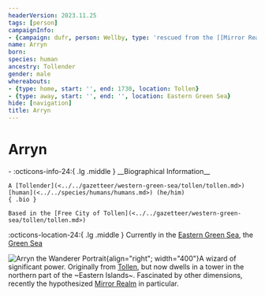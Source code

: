 ```yaml
---
headerVersion: 2023.11.25
tags: [person]
campaignInfo:
- {campaign: dufr, person: Wellby, type: 'rescued from the [[Mirror Realm]]', date: 1748-11-13}
name: Arryn
born:
species: human
ancestry: Tollender
gender: male
whereabouts:
- {type: home, start: '', end: 1730, location: Tollen}
- {type: away, start: '', end: '', location: Eastern Green Sea}
hide: [navigation]
title: Arryn
---
```

# Arryn
<div class="grid cards ext-narrow-margin ext-one-column" markdown>
- :octicons-info-24:{ .lg .middle } __Biographical Information__

    A [Tollender](<../../gazetteer/western-green-sea/tollen/tollen.md>) [human](<../../species/humans/humans.md>) (he/him)  
    { .bio }

    Based in the [Free City of Tollen](<../../gazetteer/western-green-sea/tollen/tollen.md>)
</div>

:octicons-location-24:{ .lg .middle } Currently in the [Eastern Green Sea](<../../gazetteer/eastern-green-sea/eastern-green-sea.md>), the [Green Sea](<../../gazetteer/green-sea.md>)



![Arryn the Wanderer Portrait](../../assets/arryn-the-wanderer-portrait.png){align="right"; width="400"}A wizard of significant power. Originally from [Tollen](<../../gazetteer/western-green-sea/tollen/tollen.md>), but now dwells in a tower in the northern part of the ~Eastern Islands~. Fascinated by other dimensions, recently the hypothesized [Mirror Realm](<../../cosmology/multiverse/echo-realms/mirror-realm.md>) in particular. 



